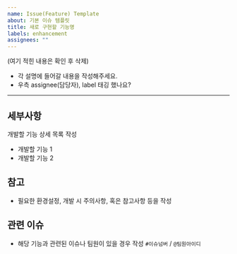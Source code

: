 ```yaml
---
name: Issue(Feature) Template
about: 기본 이슈 템플릿
title: 새로 구현할 기능명
labels: enhancement
assignees: ""
---
```


(여기 적힌 내용은 확인 후 삭제)

- 각 설명에 들어갈 내용을 작성해주세요.
- 우측 assignee(담당자), label 태깅 했나요?

---

## 세부사항

개발할 기능 상세 목록 작성

- 개발할 기능 1
- 개발할 기능 2

## 참고

- 필요한 환경설정, 개발 시 주의사항, 혹은 참고사항 등을 작성

## 관련 이슈

- 해당 기능과 관련된 이슈나 팀원이 있을 경우 작성
  `#이슈넘버` / `@팀원아이디`
